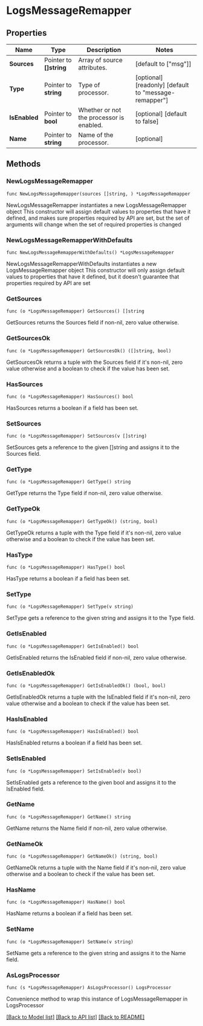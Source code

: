 # LogsMessageRemapper

## Properties

Name | Type | Description | Notes
------------ | ------------- | ------------- | -------------
**Sources** | Pointer to **[]string** | Array of source attributes. | [default to ["msg"]]
**Type** | Pointer to **string** | Type of processor. | [optional] [readonly] [default to "message-remapper"]
**IsEnabled** | Pointer to **bool** | Whether or not the processor is enabled. | [optional] [default to false]
**Name** | Pointer to **string** | Name of the processor. | [optional] 

## Methods

### NewLogsMessageRemapper

`func NewLogsMessageRemapper(sources []string, ) *LogsMessageRemapper`

NewLogsMessageRemapper instantiates a new LogsMessageRemapper object
This constructor will assign default values to properties that have it defined,
and makes sure properties required by API are set, but the set of arguments
will change when the set of required properties is changed

### NewLogsMessageRemapperWithDefaults

`func NewLogsMessageRemapperWithDefaults() *LogsMessageRemapper`

NewLogsMessageRemapperWithDefaults instantiates a new LogsMessageRemapper object
This constructor will only assign default values to properties that have it defined,
but it doesn't guarantee that properties required by API are set

### GetSources

`func (o *LogsMessageRemapper) GetSources() []string`

GetSources returns the Sources field if non-nil, zero value otherwise.

### GetSourcesOk

`func (o *LogsMessageRemapper) GetSourcesOk() ([]string, bool)`

GetSourcesOk returns a tuple with the Sources field if it's non-nil, zero value otherwise
and a boolean to check if the value has been set.

### HasSources

`func (o *LogsMessageRemapper) HasSources() bool`

HasSources returns a boolean if a field has been set.

### SetSources

`func (o *LogsMessageRemapper) SetSources(v []string)`

SetSources gets a reference to the given []string and assigns it to the Sources field.

### GetType

`func (o *LogsMessageRemapper) GetType() string`

GetType returns the Type field if non-nil, zero value otherwise.

### GetTypeOk

`func (o *LogsMessageRemapper) GetTypeOk() (string, bool)`

GetTypeOk returns a tuple with the Type field if it's non-nil, zero value otherwise
and a boolean to check if the value has been set.

### HasType

`func (o *LogsMessageRemapper) HasType() bool`

HasType returns a boolean if a field has been set.

### SetType

`func (o *LogsMessageRemapper) SetType(v string)`

SetType gets a reference to the given string and assigns it to the Type field.

### GetIsEnabled

`func (o *LogsMessageRemapper) GetIsEnabled() bool`

GetIsEnabled returns the IsEnabled field if non-nil, zero value otherwise.

### GetIsEnabledOk

`func (o *LogsMessageRemapper) GetIsEnabledOk() (bool, bool)`

GetIsEnabledOk returns a tuple with the IsEnabled field if it's non-nil, zero value otherwise
and a boolean to check if the value has been set.

### HasIsEnabled

`func (o *LogsMessageRemapper) HasIsEnabled() bool`

HasIsEnabled returns a boolean if a field has been set.

### SetIsEnabled

`func (o *LogsMessageRemapper) SetIsEnabled(v bool)`

SetIsEnabled gets a reference to the given bool and assigns it to the IsEnabled field.

### GetName

`func (o *LogsMessageRemapper) GetName() string`

GetName returns the Name field if non-nil, zero value otherwise.

### GetNameOk

`func (o *LogsMessageRemapper) GetNameOk() (string, bool)`

GetNameOk returns a tuple with the Name field if it's non-nil, zero value otherwise
and a boolean to check if the value has been set.

### HasName

`func (o *LogsMessageRemapper) HasName() bool`

HasName returns a boolean if a field has been set.

### SetName

`func (o *LogsMessageRemapper) SetName(v string)`

SetName gets a reference to the given string and assigns it to the Name field.


### AsLogsProcessor

`func (s *LogsMessageRemapper) AsLogsProcessor() LogsProcessor`

Convenience method to wrap this instance of LogsMessageRemapper in LogsProcessor

[[Back to Model list]](../README.md#documentation-for-models) [[Back to API list]](../README.md#documentation-for-api-endpoints) [[Back to README]](../README.md)


